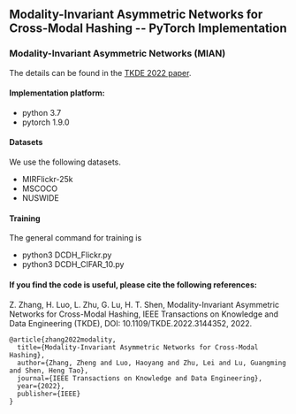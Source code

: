## Modality-Invariant Asymmetric Networks for Cross-Modal Hashing -- PyTorch Implementation

### Modality-Invariant Asymmetric Networks (MIAN) 

The details can be found in the [TKDE 2022 paper](https://ieeexplore.ieee.org/document/9689994/). 

#### Implementation platform: 
* python 3.7  
* pytorch 1.9.0 

#### Datasets
We use the following datasets.

* MIRFlickr-25k  
* MSCOCO
* NUSWIDE

#### Training
The general command for training is
* python3 DCDH_Flickr.py
* python3 DCDH_CIFAR_10.py

#### If you find the code is useful, please cite the following references:    
Z. Zhang, H. Luo, L. Zhu, G. Lu, H. T. Shen, Modality-Invariant Asymmetric Networks for Cross-Modal Hashing, IEEE Transactions on Knowledge and Data Engineering (TKDE), DOI: 10.1109/TKDE.2022.3144352, 2022.

```
@article{zhang2022modality,
  title={Modality-Invariant Asymmetric Networks for Cross-Modal Hashing},
  author={Zhang, Zheng and Luo, Haoyang and Zhu, Lei and Lu, Guangming and Shen, Heng Tao},
  journal={IEEE Transactions on Knowledge and Data Engineering},
  year={2022},
  publisher={IEEE}
}
```
